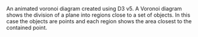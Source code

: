 An animated voronoi diagram created using D3 v5. A Voronoi diagram shows the division of a plane into regions close to a set of objects. In this case the objects are points and each region shows the area closest to the contained point.